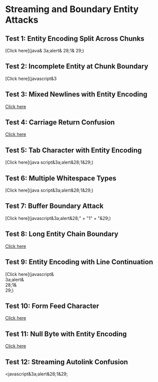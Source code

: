 # Streaming and Boundary Entity Attacks

## Test 1: Entity Encoding Split Across Chunks
[Click here](java&
3a;alert&
28;1&
29;)

## Test 2: Incomplete Entity at Chunk Boundary
[Click here](javascript&3

## Test 3: Mixed Newlines with Entity Encoding
[Click here](java\nscript&3a;alert&28;1&29;)

## Test 4: Carriage Return Confusion
[Click here](java\rscript&3a;alert&28;1&29;)

## Test 5: Tab Character with Entity Encoding
[Click here](java	script&3a;alert&28;1&29;)

## Test 6: Multiple Whitespace Types
[Click here](java script&3a;alert&28;1&29;)

## Test 7: Buffer Boundary Attack
[Click here](javascript&3a;alert&28;" + "1" + "&29;)

## Test 8: Long Entity Chain Boundary
[Click here](&26;&26;&26;&26;&26;&26;&26;&26;&26;&26;&26;&26;&26;&26;&26;&26;&26;&26;&26;&26;3a;javascript&3a;alert&28;1&29;)

## Test 9: Entity Encoding with Line Continuation
[Click here](javascript&\
3a;alert&\
28;1&\
29;)

## Test 10: Form Feed Character
[Click here](javascript&3a;alert&28;1&29;)

## Test 11: Null Byte with Entity Encoding
[Click here](javascript\x00&3a;alert&28;1&29;)

## Test 12: Streaming Autolink Confusion
<javascript&3a;alert&28;1&29;
>